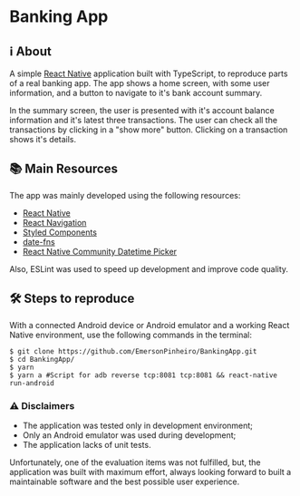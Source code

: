 # Banking App

## :information_source: About

A simple [React Native](https://reactnative.dev/) application built with TypeScript, to reproduce parts of a real banking app.
The app shows a home screen, with some user information, and a button to navigate to it's bank account summary.

In the summary screen, the user is presented with it's account balance information and it's latest three transactions. The user can check all the transactions by clicking in a "show more" button. Clicking on a transaction shows it's details.

## :books: Main Resources

The app was mainly developed using the following resources:

- [React Native](https://reactnative.dev/)
- [React Navigation](https://reactnavigation.org/)
- [Styled Components](https://styled-components.com/)
- [date-fns](https://date-fns.org/)
- [React Native Community Datetime Picker](https://github.com/react-native-datetimepicker/datetimepicker)

Also, ESLint was used to speed up development and improve code quality.

## :hammer_and_wrench: Steps to reproduce

With a connected Android device or Android emulator and a working React Native environment, use the following commands in the terminal:

```
$ git clone https://github.com/EmersonPinheiro/BankingApp.git
$ cd BankingApp/
$ yarn
$ yarn a #Script for adb reverse tcp:8081 tcp:8081 && react-native run-android
```

### :warning: Disclaimers

- The application was tested only in development environment;
- Only an Android emulator was used during development;
- The application lacks of unit tests.

Unfortunately, one of the evaluation items was not fulfilled, but, the application was built with maximum effort, always looking forward to built a maintainable software and the best possible user experience.
